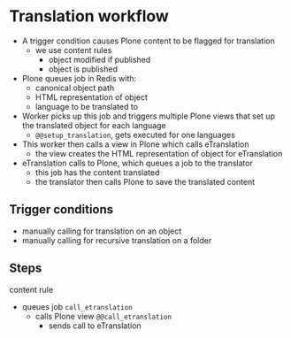 # Translation workflow

- A trigger condition causes Plone content to be flagged for translation
  - we use content rules
    - object modified if published
    - object is published
- Plone queues job in Redis with:
  - canonical object path
  - HTML representation of object
  - language to be translated to
- Worker picks up this job and triggers multiple Plone views that set up the translated object for each language
  - `@@setup_translation`, gets executed for one languages
- This worker then calls a view in Plone which calls eTranslation
  - the view creates the HTML representation of object for eTranslation
- eTranslation calls to Plone, which queues a job to the translator
  - this job has the content translated
  - the translator then calls Plone to save the translated content

## Trigger conditions

- manually calling for translation on an object
- manually calling for recursive translation on a folder

## Steps

content rule

- queues job `call_etranslation`
  - calls Plone view `@@call_etranslation`
    - sends call to eTranslation
